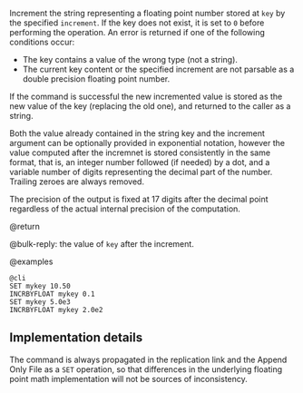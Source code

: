 Increment the string representing a floating point number stored at `key` by
the specified `increment`.  If the key does not exist, it is set to `0` before performing the operation. An error is returned if one of the following conditions occur:

* The key contains a value of the wrong type (not a string).
* The current key content or the specified increment are not parsable as a double precision floating point number.

If the command is successful the new incremented value is stored as the new value of the key (replacing the old one), and returned to the caller as a string.

Both the value already contained in the string key and the increment argument
can be optionally provided in exponential notation, however the value computed
after the incremnet is stored consistently in the same format, that is, an integer number followed (if needed) by a dot, and a variable number of digits representing the decimal part of the number. Trailing zeroes are always removed.

The precision of the output is fixed at 17 digits after the decimal point
regardless of the actual internal precision of the computation.

@return

@bulk-reply: the value of `key` after the increment.

@examples

    @cli
    SET mykey 10.50
    INCRBYFLOAT mykey 0.1
    SET mykey 5.0e3
    INCRBYFLOAT mykey 2.0e2

## Implementation details

The command is always propagated in the replication link and the Append Only File as a `SET` operation, so that differences in the underlying floating point
math implementation will not be sources of inconsistency.
